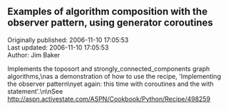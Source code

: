 ## Examples of algorithm composition with the observer pattern, using generator coroutines  
Originally published: 2006-11-10 17:05:53  
Last updated: 2006-11-10 17:05:53  
Author: Jim Baker  
  
Implements the toposort and strongly_connected_components graph algorithms,\nas a demonstration of how to use the recipe, 'Implementing the observer pattern\nyet again: this time with coroutines and the with statement'.\n\nSee http://aspn.activestate.com/ASPN/Cookbook/Python/Recipe/498259